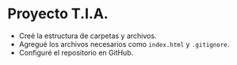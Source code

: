# Proyecto T.I.A.
- Creé la estructura de carpetas y archivos.
- Agregué los archivos necesarios como `index.html` y `.gitignore`.
- Configuré el repositorio en GitHub.
